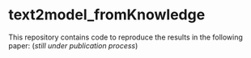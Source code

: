 # text2model_fromKnowledge
This repository contains code to reproduce the results in the following paper: (*still under publication process*)
